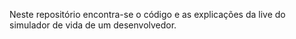 Neste repositório encontra-se o código e as explicações da live do simulador de vida de um desenvolvedor.
